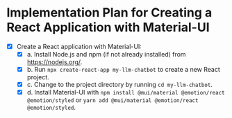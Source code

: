 
# Implementation Plan for Creating a React Application with Material-UI

- [x] Create a React application with Material-UI:
   - [x] a. Install Node.js and npm (if not already installed) from https://nodejs.org/.
   - [x] b. Run `npx create-react-app my-llm-chatbot` to create a new React project.
   - [x] c. Change to the project directory by running `cd my-llm-chatbot`.
   - [x] d. Install Material-UI with `npm install @mui/material @emotion/react @emotion/styled` or `yarn add @mui/material @emotion/react @emotion/styled`.
